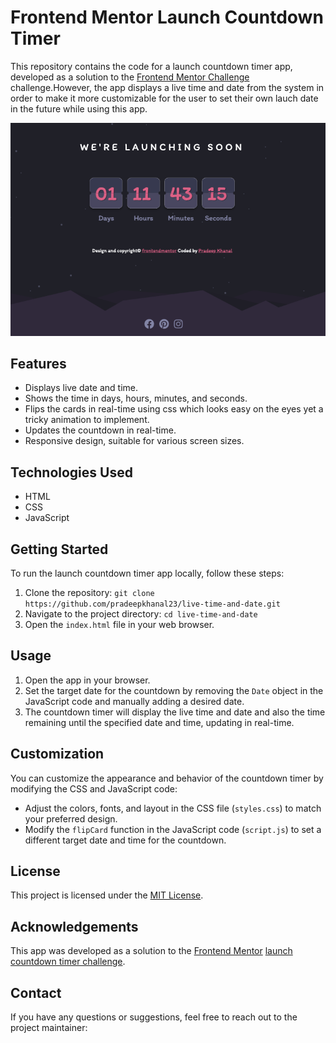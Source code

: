 # Frontend Mentor Launch Countdown Timer

This repository contains the code for a launch countdown timer app, developed as a solution to the [Frontend Mentor Challenge](https://www.frontendmentor.io/challenges/launch-countdown-timer-N0XkGfyz-) challenge.However, the app displays a live time and date from the system in order to make it more customizable for the user to set their own lauch date in the future while using this app.

![Launch Countdown Timer](./images/live-time-and-date.png)

## Features

- Displays live date and time.
- Shows the time in days, hours, minutes, and seconds.
- Flips the cards in real-time using css which looks easy on the eyes yet a tricky animation to implement.
- Updates the countdown in real-time.
- Responsive design, suitable for various screen sizes.

## Technologies Used

- HTML
- CSS
- JavaScript

## Getting Started

To run the launch countdown timer app locally, follow these steps:

1. Clone the repository: `git clone https://github.com/pradeepkhanal23/live-time-and-date.git`
2. Navigate to the project directory: `cd live-time-and-date`
3. Open the `index.html` file in your web browser.

## Usage

1. Open the app in your browser.
2. Set the target date for the countdown by removing the `Date` object in the JavaScript code and manually adding a desired date.
3. The countdown timer will display the live time and date and also the time remaining until the specified date and time, updating in real-time.

## Customization

You can customize the appearance and behavior of the countdown timer by modifying the CSS and JavaScript code:

- Adjust the colors, fonts, and layout in the CSS file (`styles.css`) to match your preferred design.
- Modify the `flipCard` function in the JavaScript code (`script.js`) to set a different target date and time for the countdown.

## License

This project is licensed under the [MIT License](LICENSE).

## Acknowledgements

This app was developed as a solution to the [Frontend Mentor](https://www.frontendmentor.io) [launch countdown timer challenge](https://www.frontendmentor.io/challenges/launch-countdown-timer-N0XkGfyz-).

## Contact

If you have any questions or suggestions, feel free to reach out to the project maintainer:
